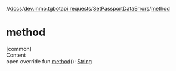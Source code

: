 //[docs](../../../index.md)/[dev.inmo.tgbotapi.requests](../index.md)/[SetPassportDataErrors](index.md)/[method](method.md)



# method  
[common]  
Content  
open override fun [method](method.md)(): [String](https://kotlinlang.org/api/latest/jvm/stdlib/kotlin/-string/index.html)  



